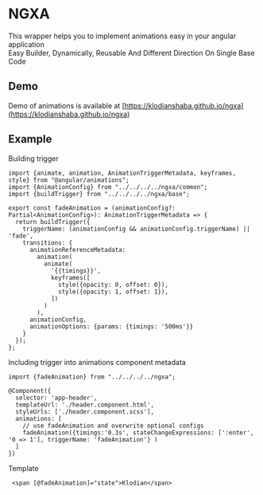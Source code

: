 # NGXA
This wrapper helps you to implement animations easy in your angular application\
Easy Builder, Dynamically, Reusable And Different Direction On Single Base Code

## Demo

Demo of animations is available at [https://klodianshaba.github.io/ngxa](https://klodianshaba.github.io/ngxa)

## Example 

Building trigger
```
import {animate, animation, AnimationTriggerMetadata, keyframes, style} from "@angular/animations";
import {AnimationConfig} from "../../../../ngxa/common";
import {buildTrigger} from "../../../../ngxa/base";

export const fadeAnimation = (animationConfig?: Partial<AnimationConfig>): AnimationTriggerMetadata => {
  return buildTrigger({
    triggerName: (animationConfig && animationConfig.triggerName) || 'fade',
    transitions: {
      animationReferenceMetadata:
        animation(
          animate(
            '{{timings}}',
            keyframes([
              style({opacity: 0, offset: 0}),
              style({opacity: 1, offset: 1}),
            ])
          )
        ),
      animationConfig,
      animationOptions: {params: {timings: '500ms'}}
    }
  });
};
```

Including trigger into animations component metadata
```
import {fadeAnimation} from "../../../../ngxa";

@Component({
  selector: 'app-header',
  templateUrl: './header.component.html',
  styleUrls: ['./header.component.scss'],
  animations: [
    // use fadeAnimation and overwrite optional configs
    fadeAnimation({timings:'0.3s', stateChangeExpressions: [':enter', '0 => 1'], triggerName: 'fadeAnimation'} ) 
  ]
})
```

Template 
```
 <span [@fadeAnimation]="state">Klodian</span>
```
